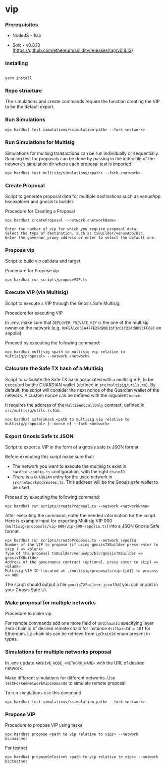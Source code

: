 # vip

### Prerequisites

- NodeJS - 16.x

- Solc - v0.8.13 (https://github.com/ethereum/solidity/releases/tag/v0.8.13)

### Installing

```

yarn install

```

### Repo structure

The simulations and create commands require the function creating the VIP to be the default export.

### Run Simulations

```
npx hardhat test simulations/<simulation-path> --fork <network>
```

### Run Simulations for Multisig

Simulations for multisig transactions can be run individually or sequentially. Running test for proposals can be done by passing in the index file of the network's simulation dir where each proposal test is imported.

```
npx hardhat test multisig/simulations/<path> --fork <network>
```

### Create Proposal

Script to generate proposal data for multiple destinations such as venusApp bscexplorer and gnosis tx builder.

Procedure for Creating a Proposal

```
npx hardhat createProposal --network <networkName>

Enter the number of vip for which you require proposal data.
Select the type of destination, such as txBuilder/venusApp/bsc.
Enter the governor_proxy address or enter to select the default one.
```

### Propose vip

Script to build vip calldata and target.

Procedure for Propose vip

```
npx hardhat run scripts/proposeVIP.ts
```

### Execute VIP (via Multisig)

Script to execute a VIP through the Gnosis Safe Multisig

Procedure for executing VIP

In .env, make sure that `DEPLOYER_PRIVATE_KEY` is the one of the multisig owner on the network (e.g. `0xFEA1c651A47FE29dB9b1bf3cC1f224d8D9CFF68C` on sepolia)

Proceed by executing the following command:

```
npx hardhat multisig <path to multisig vip relative to multisig/proposal> --network <network>
```

### Calculate the Safe TX hash of a Multisig

Script to calculate the Safe TX hash associated with a multisig VIP, to be executed by the GUARDIAN wallet (defined in `src/multisig/utils.ts`). By default, the script will consider the next nonce of the Guardian wallet of the network. A custom nonce can be defined with the argument `nonce`.

It requires the address of the `MultiSendCallOnly` contract, defined in `src/multisig/utils.ts` too.

```
npx hardhat safeTxHash <path to multisig vip relative to multisig/proposal> [--nonce n] --fork <network>
```

### Export Gnosis Safe tx JSON

Script to export a VIP in the form of a gnosis safe tx JSON format.

Before executing this script make sure that:

- The network you want to execute the multisig tx exist in `hardhat.config.ts` configuration, with the right `chainID`
- There is a `GUARDIAN` entry for the used network in `src/networkAddresses.ts`. This address will be the Gnosis safe wallet to be used

Proceed by executing the following command:

```
npx hardhat run scripts/createProposal.ts --network <networkName>
```

After executing the command, enter the needed information for the script.
Here is example input for exporting Multisig VIP 000 (`multisig/proposals/vip-000/vip-000-sepolia.ts`) into a JSON Gnosis Safe format:

```
npx hardhat run scripts/createProposal.ts --network sepolia
Number of the VIP to propose (if using gnosisTXBuilder press enter to skip ) => <blank>
Type of the proposal txBuilder/venusApp/bsc/gnosisTXBuilder => gnosisTXBuilder
Address of the governance contract (optional, press enter to skip) => <blank>
Multisig VIP ID (located at ./multisig/proposals/vip-{id}) to process => 000
```

The script should output a file `gnosisTXBuilder.json` that you can import in your Gnosis Safe UI.

### Make proposal for multiple networks

Procedure to make vip:

For remote commands add one more field of `dstChainId` specifying layer zero chain id of desired remote chain for instance `dstChainId = 101` for Ethereum. Lz chain ids can be retrieve from `LzChainId` enum present in types.

### Simulations for multiple networks proposal

In .env update `ARCHIVE_NODE_<NETWORK_NAME>` with the URL of desired network.

Make different simulations for different networks. Use `testForkedNetworkVipCommands` to simulate remote proposal.

To run simulations use this command

```
npx hardhat test simulations/<simulation-path> --fork <network>
```

### Propose VIP

Procedure to propose VIP using tasks

```
npx hardhat propose <path to vip relative to vips> --network bscmainnet
```

For testnet

```
npx hardhat proposeOnTestnet <path to vip relative to vips> --network bsctestnet
```
